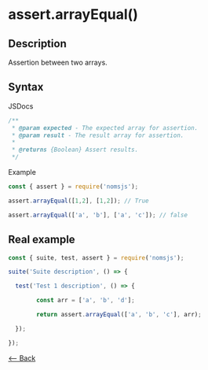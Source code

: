 # assert.arrayEqual()

## Description
Assertion between two arrays.

## Syntax

JSDocs

```js
/**
 * @param expected - The expected array for assertion.
 * @param result - The result array for assertion.
 *
 * @returns {Boolean} Assert results.
 */
```

Example

```js
const { assert } = require('nomsjs');

assert.arrayEqual([1,2], [1,2]); // True

assert.arrayEqual(['a', 'b'], ['a', 'c']); // false
```

## Real example

```js
const { suite, test, assert } = require('nomsjs');

suite('Suite description', () => {

  test('Test 1 description', () => {

		const arr = ['a', 'b', 'd'];

		return assert.arrayEqual(['a', 'b', 'c'], arr);

  });

});
```

[<-- Back](https://github.com/afonsopacifer/nomsjs/blob/master/README.md)
